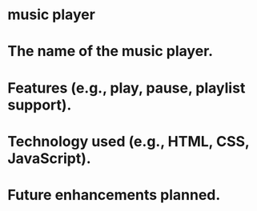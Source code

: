 # music player
# The name of the music player.
# Features (e.g., play, pause, playlist support).
# Technology used (e.g., HTML, CSS, JavaScript).
# Future enhancements planned.


